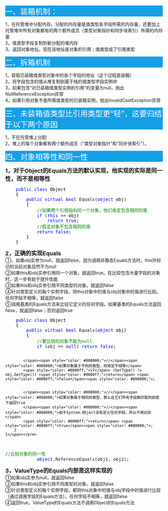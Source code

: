 <p style="background-color: #169fe6;"><span style="font-size: 18pt; color: #ffffff;">一、装箱机制：</span></p>
<p>1，在托管堆中分配内存。分配的内存量是值类型各字段所需的内存量，还要加上托管堆中所有对象都有的两个额外成员（类型对象指针和同步块索引）所需的内存量<br />2，值类型字段复制到新分配的堆内存<br />3，返回对象地址。现在该地址是对象的引用；值类型成了引用类型</p>
<p style="background-color: #169fe6;"><span style="font-size: 18pt; color: #ffffff;">二、拆箱机制</span></p>
<p>1，获取已装箱值类型对象中的各个字段的地址（这个过程是装箱）<br />2，将字段包含的值从堆复制到基于栈的值类型字段实例中<br />3，如果包含&ldquo;对已装箱值类型实例的引用&rdquo;的变量为null，抛出NullReferenceException异常<br />4，如果引用对象不是所需值类型的已装箱实例，抛出InvalidCastException异常</p>
<p style="background-color: #169fe6;"><span style="font-size: 18pt; color: #ffffff;">三、未装箱值类型比引用类型更&ldquo;轻&rdquo;，这要归结于以下两个原因</span></p>
<p>1，不在托管堆上分配<br />2，堆上的每个对象都有两个额外成员（&ldquo;类型对象指针&rdquo;和&ldquo;同步快索引&rdquo;）。</p>
<p style="background-color: #169fe6;"><span style="font-size: 18pt; color: #ffffff;">四、对象相等性和同一性</span></p>
<p><strong><span style="font-size: 18px;">1，对于Object的Equals方法的默认实现，他实现的实际是同一性，而不是相等性</span></strong></p>
<div class="cnblogs_code">
<pre>    <span style="color: #0000ff;">public</span> <span style="color: #0000ff;">class</span><span style="color: #000000;"> Object
    {
        </span><span style="color: #0000ff;">public</span> <span style="color: #0000ff;">virtual</span> <span style="color: #0000ff;">bool</span> Equals(<span style="color: #0000ff;">object</span><span style="color: #000000;"> obj)
        {
            </span><span style="color: #008000;">//</span><span style="color: #008000;">如果两个引用指向同一个对象，他们肯定包含相同的值</span>
            <span style="color: #0000ff;">if</span> (<span style="color: #0000ff;">this</span> ==<span style="color: #000000;"> obj)
                </span><span style="color: #0000ff;">return</span> <span style="color: #0000ff;">true</span><span style="color: #000000;">;
            </span><span style="color: #008000;">//</span><span style="color: #008000;">假定对象不包含相同的值</span>
            <span style="color: #0000ff;">return</span> <span style="color: #0000ff;">false</span><span style="color: #000000;">;
        }
    }</span></pre>
</div>
<p><strong><span style="font-size: 18px;">2，正确的实现Equals</span></strong><br />①，如果obj实参为null，就返回false，因为调用非静态Equals方法时，this所标识的当前对象显然不为null<br />②如果this和obj实参引用同一个对象，就返回true。在比较包含大量字段的对象时，这一步有助于提升性能<br />③如果this和obj实参引用不同类型的对象，就返回false<br />④针对类型定义的每个实例字段，将this对象中的值与obj对象中的值进行比较。任何字段不相等，就返回false<br />⑤调用基类的Equals方法来比较它定义的任何字段。如果基类的Equals方法返回false，就返回false；否则返回true</p>
<div class="cnblogs_code">
<pre>    <span style="color: #0000ff;">public</span> <span style="color: #0000ff;">class</span><span style="color: #000000;"> Object
    {
        </span><span style="color: #0000ff;">public</span> <span style="color: #0000ff;">virtual</span> <span style="color: #0000ff;">bool</span> Equals(<span style="color: #0000ff;">object</span><span style="color: #000000;"> obj)
        {
            </span><span style="color: #008000;">//</span><span style="color: #008000;">要比较的对象不能为null</span>
            <span style="color: #0000ff;">if</span> (obj == <span style="color: #0000ff;">null</span>) <span style="color: #0000ff;">return</span> <span style="color: #0000ff;">false</span><span style="color: #000000;">;

            </span><span style="color: #008000;">//</span><span style="color: #008000;">如果对象属于不同的类型，则肯定不相等</span>
            <span style="color: #0000ff;">if</span> (GetType() != obj.GetType()) <span style="color: #0000ff;">return</span> <span style="color: #0000ff;">false</span><span style="color: #000000;">;
            

            </span><span style="color: #008000;">//</span><span style="color: #008000;">如果对象属于相同的类型，那么在它们所有字段都匹配的前提下返回true
            </span><span style="color: #008000;">//</span><span style="color: #008000;">由于System.Object没有定义任何字段，所以不用比较</span>
            <span style="color: #0000ff;">return</span> <span style="color: #0000ff;">true</span><span style="color: #000000;">;
        }
    }</span></pre>
</div>
<div class="cnblogs_code">
<pre><span style="color: #008000;">//</span><span style="color: #008000;">比较对象的同一性</span>
            <span style="color: #0000ff;">object</span>.ReferenceEquals(obj1, obj2);</pre>
</div>
<p><strong><span style="font-size: 18px;">3，ValueType的Equals内部是这样实现的</span></strong><br />①如果obj实参为null，就返回false<br />②如果this和obj实参引用不同类型的对象，就返回false<br />③针对类型定义的每个实例字段，都将this对象中的值与obj字段中的值进行比较（通过调用字段的Equals方法）。任何字段不相等，就返回false<br />④返回true，ValueType的Equals方法不调用Object的Equals方法</p>
<p>&nbsp;</p>